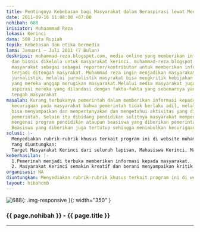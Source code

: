 ```yaml
---
title: Pentingnya Kebebasan bagi Masyarakat dalam Beraspirasi lewat Media online
date: 2011-09-16 11:08:00 +07:00
nohibah: 688
inisiator: Muhaammad Reza
lokasi: Kerinci
dana: 500 Juta Rupiah
topik: Kebebasan dan etika bermedia
lama: Januari – Juli 2011 (7 Bulan)
deskripsi: muhammad-reza.blogspot.com, media online yang memberikan informasi sosial,pendidikan,politik,
  dan bisnis dikelola untuk masyarakat kerinci. muhammad-reza.blogspot.com menjadikan
  masyarakat sebagai sebagai reporter/kontributor untuk memberikan informasi yang
  terjadi ditengah masyrakat. Muhammad reza ingin menjadikan masyarakat, meminati
  jurnalistik, melalui jurnalistik masyrakat bisa mengkritik kebijakan pemerintah
  yang mereka anggap merugikan masyarakat.Melalui media masyarakat juga bebas mengemukakan
  aspirasi mereka yang dilandasi dengan fakta-fakta yang sebenarnya yang terjadi di
  tengah masyarakat
masalah: Kurang terbukanya pemerintah dalam memberikan informasi kepada publik, menimbulkan
  kecurigaan pada masyarakat bahwa pemerintah tidak berlaku adil, melalui media masyarakat
  bisa menyampaikan dan mempertanyakan dan mengetahui aktivitas yang dilakukan oleh
  pemerintah. Selain itu dibidang pendidikan sulitnya masyarakat memperoleh informasi
  mengenai program pendidikan ataupun beasiswa yang diberikan pemerintah. selain itu
  Beasiswa yang diberikan juga tertutup sehingga menimbulkan kecurigaan masyarakat
solusi: |-
  Menyediakan rubrik-rubrik khusus terkait program ini di website muhammad-reza.blogspot.com,
  Yang diuntungkan:
  Target Masyarakat Kerinci dari seluruh lapisan, Mahasiswa Kerinci, Mahasiswa Seluruh Indonesia
keberhasilan: |-
  1.Pemerinah menjadi terbuka memberikan informasi kepada masyarakat.
  2. Masyarakat Kerinci semakin kreatif dan berani menyampaikan kritik melalui tulisan
organisasi: NA
diuntungkan: Menyediakan rubrik-rubrik khusus terkait program ini di website muhammad-reza.blogspot.com,
layout: hibahcmb
---
```


![688](/static/img/hibahcmb/688.png){: .img-responsive }{: width="350" }

### {{ page.nohibah }} - {{ page.title }}

---
